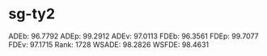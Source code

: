 # sg-ty2

ADEb: 96.7792
ADEp: 99.2912
ADEv: 97.0113
FDEb: 96.3561
FDEp: 99.7077
FDEv: 97.1715
Rank: 1728
WSADE: 98.2826
WSFDE: 98.4631